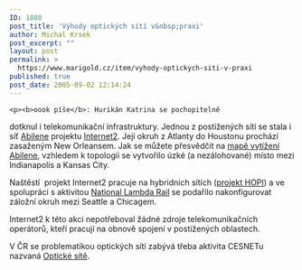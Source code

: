 ```yaml
---
ID: 1808
post_title: 'Výhody optických sítí v&nbsp;praxi'
author: Michal Krsek
post_excerpt: ""
layout: post
permalink: >
  https://www.marigold.cz/item/vyhody-optickych-siti-v-praxi
published: true
post_date: 2005-09-02 12:14:24
---
```

	<p><b>oook píše</b>: Hurikán Katrina se pochopitelně
dotknul i telekomunikační infrastruktury. Jednou z postižených sítí se
stala i síť <a href="http://abilene.internet2.edu/" >Abilene</a> projektu <a href="http://www.internet2.edu/">Internet2</a>. Její okruh z Atlanty do
Houstonu prochází zasaženým New Orleansem. Jak se můžete přesvědčit na <a href="http://loadrunner.uits.iu.edu/weathermaps/abilene/abilene.html">mapě vytížení Abilene</a>, vzhledem k topologii se vytvořilo úzké (a nezálohované) místo mezi Indianapolis a Kansas City. </p>
<p>Naštěstí&nbsp; projekt Internet2 pracuje na hybridních sítích (<a href="http://networks.internet2.edu/hopi/">projekt HOPI</a>)
a ve spolupráci s aktivitou <a href="http://www.nlr.net/">National Lambda Rail</a> se podařilo nakonfigurovat záložní okruh mezi Seattle a Chicagem.</p>
<p>Internet2 k této akci nepotřeboval žádné zdroje telekomunikačních
operátorů, kteří pracují na obnově spojení v postižených oblastech.</p>
<p>V ČR se problematikou optických sítí zabývá třeba aktivita CESNETu nazvaná <a href="http://www.cesnet.cz/projekt/01/">Optické sítě</a>.</p>